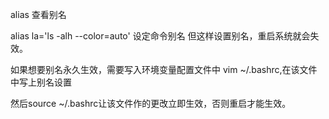 alias
查看别名


alias la='ls -alh --color=auto'
设定命令别名
但这样设置别名，重启系统就会失效。

如果想要别名永久生效，需要写入环境变量配置文件中
vim ~/.bashrc,在该文件中写上别名设置

然后source ~/.bashrc让该文件作的更改立即生效，否则重启才能生效。
